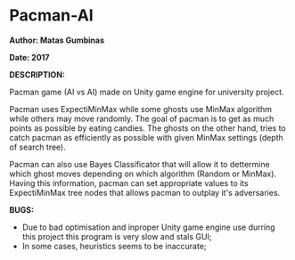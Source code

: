 # Pacman-AI
<p><b>Author: Matas Gumbinas</b></p>
<p><b>Date: 2017</b></p>

<b>DESCRIPTION:</b>

Pacman game (AI vs AI) made on Unity game engine for university project.

Pacman uses ExpectiMinMax while some ghosts use MinMax algorithm while others may move randomly. 
The goal of pacman is to get as much points as possible by eating candies.
The ghosts on the other hand, tries to catch pacman as efficiently as possible with given MinMax settings (depth of search tree).

Pacman can also use Bayes Classificator that will allow it to dettermine which ghost moves depending on which algorithm (Random or MinMax).
Having this information, pacman can set appropriate values to its ExpectiMinMax tree nodes that allows pacman to outplay it's adversaries.

<b>BUGS:</b>

<ul>
  <li>Due to bad optimisation and inproper Unity game engine use durring this project this program is very slow and stals GUI;</li>
  <li>In some cases, heuristics seems to be inaccurate;</li>
</ul>
